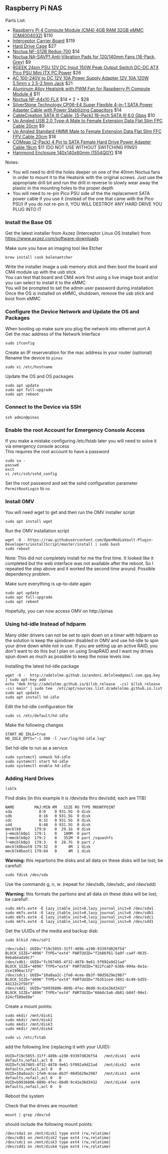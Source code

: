 ## Raspberry Pi NAS 

Parts List:
* [Raspberry Pi 4 Compute Module (CM4) 4GB RAM 32GB eMMC (CM4004032)](https://shopping.google.com/search?q=CM4004032) $110
* [Interceptor Carrier Board](https://www.axzez.com/product-page/interceptor-carrier-board) $119
* [Hard Drive Cage](https://www.amazon.com/dp/B0854QRSC2) $27
* [Noctua NF-S12B Redux-700](https://www.amazon.com/dp/B00L8IYCJI) $14
* [Noctua NA-SAVP1 Anti-Vibration Pads for 120/140mm Fans (16-Pack, Grey)](https://www.amazon.com/dp/B07SWRXT3D) $9
* [RGEEK 24pin PSU 12V DC Input 150W Peak Output Switch DC-DC ATX Pico PSU Mini ITX PC Power](https://www.amazon.com/dp/B07WDG49S8) $26
* [AC 100-240V to DC 12V 10A Power Supply Adapter 12V 10A 120W 5.5mm x 2.5-2.1mm Jack](https://www.amazon.com/dp/B07MXXXBV8) $21
* [Aluminum Alloy Heatsink with PWM Fan for Raspberry Pi Compute Module 4](https://www.amazon.com/dp/B092PMY7RC) $11
* [Noctua NF-A4x10 FLX](https://www.amazon.com/dp/B009NQLT0M) $14 * 2 = $28
* [SilverStone Technology CP06-E4 Super Flexible 4-in-1 SATA Power Adapter Cable with Power Stabilizing Capacitors](https://www.amazon.com/dp/B07KT992G2) $14
* [CableCreation SATA III Cable, [5-Pack] 18-inch SATA III 6.0 Gbps](https://www.amazon.com/dp/B01IBA3ITK) $10
* [Up Angled USB 2.0 Type-A Male to Female Extension Data Flat Slim FPC Cable 20cm](https://www.amazon.com/dp/B094Y293ZM) $9
* [Up Angled Standard HMMI Male to Female Extension Data Flat Slim FFC FPV Cable 20cm](https://www.amazon.com/dp/B07BWG2XT5) $18
* [COMeap (2-Pack) 4 Pin to SATA Female Hard Drive Power Adapter Cable 19cm](https://www.amazon.com/dp/B07JHBJWD4) $11 (DO NOT USE WITHOUT SWITCHING PINS!)
* [Hammond Enclosure 140x140x60mm (1554QGY)](http://tinyurl.com/2p8vmdeu) $18

Notes:
* You will need to drill the holes deeper on one of the 40mm Noctua fans in order to mount it to the Heatsink with the original screws.  Just use the appropriate drill bit and run the drill in reverse to slowly wear away the plastic in the mounting holes to the proper depth
* You will need to re-pin Pico PSU side of the the replacement SATA power cable if you use it (instead of the one that came with the Pico PSU)  If you do not re-pin it, YOU WILL DESTROY ANY HARD DRIVE YOU PLUG INTO IT

### Install the Base OS

Get the latest installer from Axzez (Interceptor Linux OS Installer) from https://www.axzez.com/software-downloads

Make sure you have an imaging tool like Etcher
```console
brew install cask balenaetcher
```
Write the installer image a usb memory stick and then boot the board and CM4 module up with the usb stick  
You can test that board and CM4 work first using a live image boot and/or you can select to install it to the eMMC  
You will be prompted to set the admin user password during installation  
Once the OS is installed on eMMC, shutdown, remove the usb stick and boot from eMMC  

### Configure the Device Network and Update the OS and Packages

When booting up make sure you plug the network into ethernet port A  
Get the mac address of the Network Interface  
```console
sudo ifconfig
```
Create an IP reserveration for the mac address in your router (optional)  
Rename the device to ```pinas```  
```console
sudo vi /etc/hostname
```
Update the OS and OS packages  
```console
sudo apt update
sudo apt full-upgrade
sudo apt reboot
```

### Connect to the Device via SSH

```console
ssh admin@pinas
```

###  Enable the root Account for Emergency Console Access

If you make a mistake configuring /etc/fstab later you will need to solve it via emergency console access  
This requires the root account to have a password  
```console
sudo su -
passwd
exit
vi /etc/ssh/sshd_config
```
Set the root password and set the sshd configuration parameter ```PermitRootLogin``` to ```no```  

### Install OMV

You will need wget to get and then run the OMV installer script  
```console
sudo apt install wget
```
Run the OMV installation script  
```console
wget -O - https://raw.githubusercontent.com/OpenMediaVault-Plugin-Developers/installScript/master/install | sudo bash
sudo reboot
```
Note: This did not completely install for me the first time. It looked like it completed but the web interface was not available after the reboot. So I repeated the step above and it worked the second time around.  Possible dependency problem.  
  
Make sure everything is up-to-date again  
```console
sudo apt update
sudo apt full-upgrade
sudo apt reboot
```

Hopefully, you can now access OMV on http://pinas  

### Using hd-idle Instead of hdparm

Many older drivers can not be set to spin down on a timer with hdparm so the solution is keep the spindown disabled in OMV and use hd-idle to spin your drive down while not in use.  If you are setting up an active RAID, you don't want to do this but I plan on using SnapRAID and I want my drives spun down as much as possible to keep the noise levels low.  

Installing the latest hd-idle package  
```console
wget -O -  http://adelolmo.github.io/andoni.delolmo@gmail.com.gpg.key | sudo apt-key add -
echo "deb http://adelolmo.github.io/$(lsb_release  -cs) $(lsb_release -cs) main" | sudo tee  /etc/apt/sources.list.d/adelolmo.github.io.list
sudo apt update
sudo apt install hd-idle
```
Edit the hd-idle configuration file  
```console
sudo vi /etc/default/hd-idle
```
Make the following changes  
```
START_HD_IDLE=true
HD_IDLE_OPTS="-i 300 -l /var/log/hd-idle.log"
```
Set hd-idle to run as a service
```console
sudo systemctl unmask hd-idle
sudo systemctl start hd-idle
sudo systemctl enable hd-idle
```

### Adding Hard Drives

```console
lsblk
```
Find disks (in this example it is /dev/sda thru dev/sdd; each are 1TB)
```
NAME         MAJ:MIN RM   SIZE RO TYPE MOUNTPOINT
sda            8:0    0 931.5G  0 disk 
sdb            8:16   0 931.5G  0 disk 
sdc            8:32   0 931.5G  0 disk 
sdd            8:48   0 931.5G  0 disk 
mmcblk0      179:0    0  29.1G  0 disk 
├─mmcblk0p1  179:1    0   100M  0 part 
├─mmcblk0p2  179:2    0   352M  0 part /squashfs
└─mmcblk0p3  179:3    0  28.7G  0 part /
mmcblk0boot0 179:32   0     4M  1 disk 
mmcblk0boot1 179:64   0     4M  1 disk 
```
**Warning:** this repartions the disks and all data on these disks will be lost; be careful!:
```console
sudo fdisk /dev/sda
```
Use the commands g, n, w. (repeat for /dev/sdb, /dev/sdc, and /dev/sdd) 

**Warning:** this formats the partions and all data on these disks will be lost; be careful!:
```console
sudo mkfs.ext4 -E lazy_itable_init=0,lazy_journal_init=0 /dev/sda1
sudo mkfs.ext4 -E lazy_itable_init=0,lazy_journal_init=0 /dev/sdb1
sudo mkfs.ext4 -E lazy_itable_init=0,lazy_journal_init=0 /dev/sdc1
sudo mkfs.ext4 -E lazy_itable_init=0,lazy_journal_init=0 /dev/sdd1
```
Get the UUIDs of the media and backup disk:
```console
sudo blkid /dev/sd?1
```
```
/dev/sda1: UUID="f19c5055-31ff-489b-a190-93397d826f54" BLOCK_SIZE="4096" TYPE="ext4" PARTUUID="f2b86f61-5a9f-ca4f-9635-0eba6eada9c7"
/dev/sdb1: UUID="fc567465-4f32-4878-9e61-5f092a9d21ad" BLOCK_SIZE="4096" TYPE="ext4" PARTUUID="922fcab7-636b-994a-8e1a-2ce1996ac1f2"
/dev/sdc1: UUID="10a8aa2c-1fe0-4cee-8b3f-90d5629e2987" BLOCK_SIZE="4096" TYPE="ext4" PARTUUID="76351ce4-3891-6c49-bd55-44132c2f5bf3"
/dev/sdd1: UUID="b9936806-889b-4fec-86d0-9c42e36d3432" BLOCK_SIZE="4096" TYPE="ext4" PARTUUID="666dc5a6-db81-b04f-90e1-324cf589e69e"
```
Create a mount points:
```console
sudo mkdir /mnt/disk1
sudo mkdir /mnt/disk2
sudo mkdir /mnt/disk3
sudo mkdir /mnt/disk4
```
```console
sudo vi /etc/fstab
```
add the following line (replacing it with your UUID):
```
UUID=f19c5055-31ff-489b-a190-93397d826f54	/mnt/disk1	ext4	defaults,nofail,acl	0	0
UUID=fc567465-4f32-4878-9e61-5f092a9d21ad	/mnt/disk2	ext4	defaults,nofail,acl	0	0
UUID=10a8aa2c-1fe0-4cee-8b3f-90d5629e2987	/mnt/disk3	ext4	defaults,nofail,acl	0	0
UUID=b9936806-889b-4fec-86d0-9c42e36d3432	/mnt/disk4	ext4	defaults,nofail,acl	0	0
```
Reboot the system

Check that the drives are mounted:
```console
mount | grep /dev/sd
```
should include the following mount points:
```
/dev/sda1 on /mnt/disk1 type ext4 (rw,relatime)
/dev/sdb1 on /mnt/disk2 type ext4 (rw,relatime)
/dev/sdc1 on /mnt/disk3 type ext4 (rw,relatime)
/dev/sdd1 on /mnt/disk4 type ext4 (rw,relatime)
```
